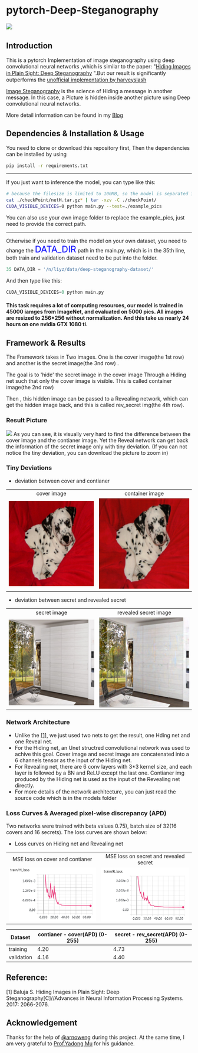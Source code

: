 # pytorch-Deep-Steganography

<img src = 'result/title.png'>


## Introduction
This is a pytorch Implementation of image steganography using deep convolutional neural networks ,which is similar to the paper: "[Hiding Images in Plain Sight: Deep Steganography](https://papers.nips.cc/paper/6802-hiding-images-in-plain-sight-deep-steganography) ".But our result is signiﬁcantly outperforms the [unofficial implementation by harveyslash](https://github.com/harveyslash/Deep-Steganography) 

[Image Steganography](https://en.wikipedia.org/wiki/Steganography) is the science of Hiding a message in another message. In this case, a Picture is hidden inside another picture using Deep convolutional neural networks.

More detail information can be found in my [Blog](http://ssss)

## Dependencies & Installation & Usage
You need to clone or download this repository first, Then the dependencies can be installed by using 
```bash
pip install -r requirements.txt
```
---
If you just want to inference the model, you can type like this:
```bash
# because the filesize is limited to 100MB, so the model is separated into 2 file netH.tar.gz.1 and netH.tar.gz.2 in the checkPoint folder
cat ./checkPoint/netH.tar.gz* | tar -xzv -C ./checkPoint/
CUDA_VISIBLE_DEVICES=0 python main.py --test=./example_pics
```
You can also use your own image folder to replace the example_pics, just need to provide the correct path.

----

Otherwise if you need to train the model on your own dataset, you need to change the <font color=blue size=5>DATA_DIR</font> path in the main.py, which is in the 35th line, both train and validation dataset need to be put into the folder.
```python
35 DATA_DIR = '/n/liyz/data/deep-steganography-dataset/'
```
And then type like this:
```python
CUDA_VISIBLE_DEVICES=0 python main.py 
```


#### This task requires a lot of computing resources, our model is trained in 45000 iamges from ImageNet, and evaluated on 5000 pics. All images are resized to 256*256 without normalization. And this take us nearly 24 hours on one nvidia GTX 1080 ti.



## Framework & Results
The Framework takes in Two images. One is the cover image(the 1st row) and another is the secret image(the 3nd row) . 

The goal is to 'hide' the secret image in the cover image Through a Hiding net such that only the cover image is visible. This is called container image(the 2nd row)

Then , this hidden image can be passed to a Revealing network, which can get the hidden image back, and this is called rev_secret img(the 4th row).
### Result Picture

<img src = 'result/1.png'>
As you can see, it is visually very hard to find the difference between the cover image and the contianer image. Yet the Reveal network can get back the information of the secret image only with tiny deviation. (If you can not notice the tiny deviation, you can download the picture to zoom in)

### Tiny Deviations 
* deviation between cover and contianer 
<table align='center'>
<tr align='center'>
<td> cover image </td>
<td> container image </td>
</tr>
<tr>
<td><img src = 'result/cover.png'>
<td><img src = 'result/container.png'>
</tr>
</table>



* deviation between secret and revealed secret 
<table align='center'>
<tr align='center'>
<td> secret image </td>
<td> revealed secret image </td>
</tr>
<tr>
<td><img src = 'result/secret.png'>
<td><img src = 'result/rev_secret.png'>
</tr>
</table>
  





### Network Architecture 
- Unlike the [[1]](https://papers.nips.cc/paper/6802-hiding-images-in-plain-sight-deep-steganography), we just used two nets to get the result, one Hding net and one Reveal net.
- For the Hiding net, an Unet structred convolutional network was used to achive this goal. Cover image and secret image are concatenated into a 6 channels tensor as the input of the Hiding net.
- For Revealing net, there are 6 conv layers with 3*3 kernel size, and each layer is followed by a BN and ReLU except the last one. Contianer img produced by the Hiding net is used as the input of the Revealing net directly.
- For more details of the network architecture, you can just read the source code which is in the models folder

### Loss Curves & Averaged pixel-wise discrepancy (APD) 
Two networks were trained with beta values 0.75), batch size of 32(16 covers and 16 secrets). The loss curves are shown below:
* Loss curves on Hiding net and Revealing net 
<table align='center'>
<tr align='center'>
<td> MSE loss on cover and contianer </td>
<td> MSE loss on secret and revealed secret</td>
</tr>
<tr>
<td><img src = 'result/Hloss.png'>
<td><img src = 'result/Rloss.png'>
</tr>
</table>


Dataset| contianer - cover(APD)    (0-255)| secret - rev_secret(APD)      (0-255)|
----|----------------| --------------------|
training| 4.20 |4.73 |
validation|4.16 |4.40 |

## Reference: 

[1] Baluja S. Hiding Images in Plain Sight: Deep Steganography[C]//Advances in Neural Information Processing Systems. 2017: 2066-2076.

## Acknowledgement
Thanks for the help of [@arnoweng](https://github.com/arnoweng) during this project. At the same time, I am very grateful to [Prof.Yadong Mu](http://www.muyadong.com) for his guidance. 

